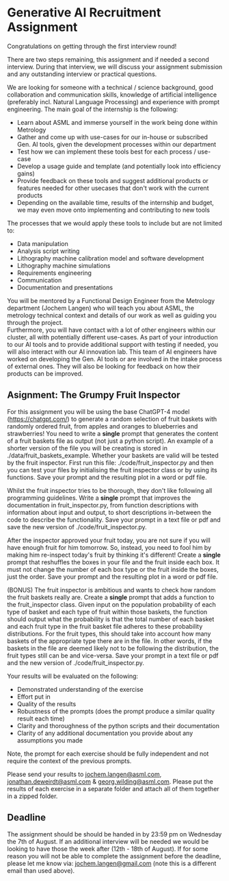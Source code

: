 # Generative AI Recruitment Assignment

Congratulations on getting through the first interview round!

There are two steps remaining, this assignment and if needed a second interview. During that interview, we will discuss your assignment submission and any outstanding interview or practical questions. 

We are looking for someone with a technical / science background, good collaboration and communication skills, knowledge of artificial intelligence (preferably incl. Natural Language Processing) and experience with prompt engineering. The main goal of the internship is the following:
- Learn about ASML and immerse yourself in the work being done within Metrology
- Gather and come up with use-cases for our in-house or subscribed Gen. AI tools, given the development processes within our department
- Test how we can implement these tools best for each process / use-case
- Develop a usage guide and template (and potentially look into efficiency gains)
- Provide feedback on these tools and suggest additional products or features needed for other usecases that don't work with the current products
- Depending on the available time, results of the internship and budget, we may even move onto implementing and contributing to new tools        

The processes that we would apply these tools to include but are not limited to:
- Data manipulation
- Analysis script writing
- Lithography machine calibration model and software development 
- Lithography machine simulations
- Requirements engineering
- Communication
- Documentation and presentations

You will be mentored by a Functional Design Engineer from the Metrology department (Jochem Langen) who will teach you about ASML, the metrology technical context and details of our work as well as guiding you through the project.    
Furthermore, you will have contact with a lot of other engineers within our cluster, all with potentially different use-cases. As part of your introduction to our AI tools and to provide additional support with testing if needed, you will also interact with our AI innovation lab. This team of AI engineers have worked on developing the Gen. AI tools or are involved in the intake process of external ones. They will also be looking for feedback on how their products can be improved.

## Asignment: The Grumpy Fruit Inspector
For this assignment you will be using the base ChatGPT-4 model (https://chatgpt.com/) to generate a random selection of fruit baskets with randomly ordered fruit, from apples and oranges to blueberries and strawberries! You need to write a **single** prompt that generates the content of a fruit baskets file as output (not just a python script). An example of a shorter version of the file you will be creating is stored in ./data/fruit_baskets_example. Whether your baskets are valid will be tested by the fruit inspector. First run this file: ./code/fruit_inspector.py and then you can test your files by initialising the fruit inspector class or by using its functions. Save your prompt and the resulting plot in a word or pdf file.

Whilst the fruit inspector tries to be thorough, they don't like following all programming guidelines. Write a **single** prompt that improves the documentation in fruit_inspector.py, from function descriptions with information about input and output, to short descriptions in-between the code to describe the functionality. Save your prompt in a text file or pdf and save the new version of ./code/fruit_inspector.py.

After the inspector approved your fruit today, you are not sure if you will have enough fruit for him tomorrow. So, instead, you need to fool him by making him re-inspect today's fruit by thinking it's different! Create a **single** prompt that reshuffles the boxes in your file and the fruit inside each box. It must not change the number of each box type or the fruit inside the boxes, just the order. Save your prompt and the resulting plot in a word or pdf file.

(BONUS)
The fruit inspector is ambitious and wants to check how random the fruit baskets really are. Create a **single** prompt that adds a function to the fruit_inspector class. Given input on the population probability of each type of basket and each type of fruit within those baskets, the function should output what the probability is that the total number of each basket and each fruit type in the fruit basket file adheres to these probability distributions. For the fruit types, this should take into account how many baskets of the appropriate type there are in the file. In other words, if the baskets in the file are deemed likely not to be following the distribution, the fruit types still can be and vice-versa. Save your prompt in a text file or pdf and the new version of ./code/fruit_inspector.py.

Your results will be evaluated on the following:
- Demonstrated understanding of the exercise
- Effort put in
- Quality of the results
- Robustness of the prompts (does the prompt produce a similar quality result each time)
- Clarity and thoroughness of the python scripts and their documentation
- Clarity of any additional documentation you provide about any assumptions you made

Note, the prompt for each exercise should be fully independent and not require the context of the previous prompts.

Please send your results to [jochem.langen@asml.com](mailto:jochem.langen@asml.com), [jonathan.deweirdt@asml.com](mailto:jonathan.deweirdt@asml.com) & [georg.wilding@asml.com](mailto:georg.wilding@asml.com). Please put the results of each exercise in a separate folder and attach all of them together in a zipped folder.

## Deadline
The assignment should be should be handed in by 23:59 pm on Wednesday the 7th of August. If an additional interview will be needed we would be looking to have those the week after (12th - 18th of August).
If for some reason you will not be able to complete the assignment before the deadline, please let me know via: [jochem.langen@gmail.com](mailto:jochem.langen@gmail.com) (note this is a different email than used above).
